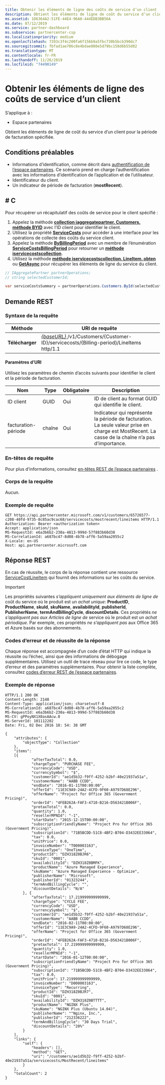 ```yaml
---
title: Obtenir les éléments de ligne des coûts de service d’un client
description: Obtient les éléments de ligne de coût du service d’un client pour la période de facturation spécifiée.
ms.assetid: 1D6364A2-51FE-44E4-96A0-444EDB3BB56A
ms.date: 07/12/2019
ms.service: partner-dashboard
ms.subservice: partnercenter-csp
ms.localizationpriority: medium
ms.openlocfilehash: 7393c3f4c200fa6f156b9a5fbc730b5bcb390dc7
ms.sourcegitcommit: fbfad1ae706c8e4bdae080e5d79bc158d6b55d02
ms.translationtype: MT
ms.contentlocale: fr-FR
ms.lasthandoff: 11/26/2019
ms.locfileid: "74490149"
---
```

# <a name="get-a-customers-service-costs-line-items"></a>Obtenir les éléments de ligne des coûts de service d’un client

S’applique à :

- Espace partenaires

Obtient les éléments de ligne de coût du service d’un client pour la période de facturation spécifiée.

## <a name="prerequisites"></a>Conditions préalables

- Informations d’identification, comme décrit dans [authentification de l’espace partenaires](partner-center-authentication.md). Ce scénario prend en charge l’authentification avec les informations d’identification de l’application et de l’utilisateur.
- Identificateur du client.
- Un indicateur de période de facturation (**mostRecent**).

## <a name="c"></a>\# C

Pour récupérer un récapitulatif des coûts de service pour le client spécifié :

1. Appelez la méthode [**collection iaggregatepartner. Customers. méthode BYID**](https://docs.microsoft.com/dotnet/api/microsoft.store.partnercenter.customers.icustomercollection.byid) avec l’ID client pour identifier le client.
2. Utilisez la propriété [**ServiceCosts**](https://docs.microsoft.com/dotnet/api/microsoft.store.partnercenter.customers.icustomer.servicecosts) pour accéder à une interface pour les opérations de collecte des coûts du service client.
3. Appelez la méthode [**ByBillingPeriod**](https://docs.microsoft.com/dotnet/api/microsoft.store.partnercenter.customers.servicecosts.icustomerservicecostscollection.bybillingperiod) avec un membre de l’énumération [**ServiceCostsBillingPeriod**](https://docs.microsoft.com/dotnet/api/microsoft.store.partnercenter.models.servicecosts.servicecostsbillingperiod) pour retourner un [**méthode iservicecostscollection**](https://docs.microsoft.com/dotnet/api/microsoft.store.partnercenter.customers.servicecosts.iservicecostscollection).
4. Utilisez la méthode [**méthode iservicecostscollection. LineItem. obten**](https://docs.microsoft.com/dotnet/api/microsoft.store.partnercenter.customers.servicecosts.iservicecostlineitemscollection.get) ou [**GetAsync**](https://docs.microsoft.com/dotnet/api/microsoft.store.partnercenter.customers.servicecosts.iservicecostlineitemscollection.getasync) pour récupérer les éléments de ligne du service du client.

``` csharp
// IAggregatePartner partnerOperations;
// string selectedCustomerId;

var serviceCostsSummary = partnerOperations.Customers.ById(selectedCustomerId).ServiceCosts.ByBillingPeriod(ServiceCostsBillingPeriod.MostRecent).LineItems.Get();
```

## <a name="rest-request"></a>Demande REST

### <a name="request-syntax"></a>Syntaxe de la requête

| Méthode  | URI de requête                                                                                                             |
|---------|-------------------------------------------------------------------------------------------------------------------------|
| **Télécharger** | [ *{baseURL}* ](partner-center-rest-urls.md)/v1/Customers/{Customer-ID}/servicecosts/{Billing-period}/LineItems http/1.1 |

#### <a name="uri-parameters"></a>Paramètres d’URI

Utilisez les paramètres de chemin d’accès suivants pour identifier le client et la période de facturation.

| Nom           | Type   | Obligatoire | Description                                                                                                                      |
|----------------|--------|----------|----------------------------------------------------------------------------------------------------------------------------------|
| ID client    | GUID   | Oui      | ID de client au format GUID qui identifie le client.                                                                       |
| facturation-période | chaîne | Oui      | Indicateur qui représente la période de facturation. La seule valeur prise en charge est MostRecent. La casse de la chaîne n’a pas d’importance. |

### <a name="request-headers"></a>En-têtes de requête

Pour plus d’informations, consultez [en-têtes REST de l’espace partenaires](headers.md) .

### <a name="request-body"></a>Corps de la requête

Aucun.

### <a name="request-example"></a>Exemple de requête

```http
GET https://api.partnercenter.microsoft.com/v1/customers/65726577-c208-40fd-9735-8c85ac9cac68/servicecosts/mostrecent/lineitems HTTP/1.1
Authorization: Bearer <authorization token>
Accept: application/json
MS-RequestId: e6a3b6b2-230a-4813-999d-57f883b60d38
MS-CorrelationId: a687bc47-8d08-4b78-aff6-5a59aa2055c2
X-Locale: en-US
Host: api.partnercenter.microsoft.com
```

## <a name="rest-response"></a>Réponse REST

En cas de réussite, le corps de la réponse contient une ressource [ServiceCostLineItem](service-costs-resources.md) qui fournit des informations sur les coûts du service.

> [!IMPORTANT]
> Les propriétés suivantes *s’appliquent uniquement aux éléments de ligne de* coût du service où le produit est un *achat unique*: **ProductID**, **ProductName**, **skuId**, **skuName**, **availabilityId**, **publisherId**, **PublisherName**, **termAndBillingCycle**, **discountDetails**. Ces propriétés *ne s’appliquent pas aux Articles de ligne de* service où le produit est un *achat périodique*. Par exemple, ces propriétés *ne s’appliquent pas* aux Office 365 et Azure basés sur des abonnements.

### <a name="response-success-and-error-codes"></a>Codes d’erreur et de réussite de la réponse

Chaque réponse est accompagnée d’un code d’état HTTP qui indique la réussite ou l’échec, ainsi que des informations de débogage supplémentaires. Utilisez un outil de trace réseau pour lire ce code, le type d’erreur et des paramètres supplémentaires. Pour obtenir la liste complète, consultez [codes d’erreur REST de l’espace partenaires](error-codes.md).

### <a name="response-example"></a>Exemple de réponse

```http
HTTP/1.1 200 OK
Content-Length: 2148
Content-Type: application/json; charset=utf-8
MS-CorrelationId: a687bc47-8d08-4b78-aff6-5a59aa2055c2
MS-RequestId: e6a3b6b2-230a-4813-999d-57f883b60d38
MS-CV: gPPoyNX1X0asAAcw.0
MS-ServerId: 101112202
Date: Fri, 02 Dec 2016 18: 54: 38 GMT

{
    "attributes": {
        "objectType": "Collection"
    },
    "items":
    [{
            "afterTaxTotal": 0.0,
            "chargeType": "PURCHASE FEE",
            "currencyCode": "USD",
            "currencySymbol": "$",
            "customerId": "ae1d5b32-f9ff-4252-b2bf-40e21937a51a",
            "customerName": "AABB CCDD",
            "endDate": "2016-01-11T00:00:00",
            "offerId": "11E3C9A9-24A2-4CFD-9F60-A9797D68E296",
            "offerName": "Project for Office 365 (Government Pricing)",
            "orderId": "4FEB262A-FAF3-4710-B216-D563421B006F",
            "pretaxTotal": 0.0,
            "quantity": 1.0,
            "resellerMPNId": "-1",
            "startDate": "2015-12-15T00:00:00",
            "subscriptionFriendlyName": "Project Pro for Office 365 (Government Pricing)",
            "subscriptionId": "71B5BCDD-51C8-4BF2-B704-D3432EE33064",
            "tax": 0.0,
            "unitPrice": 0.0,
            "invoiceNumber": "T000003163",
            "invoiceType": "OneTime",
            "productId": "DZH318Z0BJR6",
            "skuId": "0001",
            "availabilityId": "DZH318Z0BMFK",
            "productName": "Azure Managed Experience",
            "skuName": "Azure Managed Experience - Optimize",
            "publisherName": "Microsoft",
            "publisherId": "01323244",
            "termAndBillingCycle": "",
            "discountDetails": "N/A"
        }, {
            "afterTaxTotal": 17.219999999999999,
            "chargeType": "CYCLE FEE",
            "currencyCode": "USD",
            "currencySymbol": "$",
            "customerId": "ae1d5b32-f9ff-4252-b2bf-40e21937a51a",
            "customerName": "AABB CCDD",
            "endDate": "2016-02-11T00:00:00",
            "offerId": "11E3C9A9-24A2-4CFD-9F60-A9797D68E296",
            "offerName": "Project for Office 365 (Government Pricing)",
            "orderId": "4FEB262A-FAF3-4710-B216-D563421B006F",
            "pretaxTotal": 17.219999999999999,
            "quantity": 1.0,
            "resellerMPNId": "-1",
            "startDate": "2016-01-12T00:00:00",
            "subscriptionFriendlyName": "Project Pro for Office 365 (Government Pricing)",
            "subscriptionId": "71B5BCDD-51C8-4BF2-B704-D3432EE33064",
            "tax": 0.0,
            "unitPrice": 17.219999999999999,
            "invoiceNumber": "D000003163",
            "invoiceType": "Recurring",
            "productId": "DZH318Z0BJR7",
            "skuId": "0001",
            "availabilityId": "DZH318Z0BTTTT",
            "productName": "NGINX Plus",
            "skuName": "NGINX Plus (Ubuntu 14.04)",
            "publisherName": ""Nginx, Inc.",
            "publisherId": "212336222",
            "termAndBillingCycle": "30 Days Trial",
            "discountDetails": "20%"
        }
    ],
    "links": {
        "self": {
            "headers": [],
            "method": "GET",
            "uri": "/customers/ae1d5b32-f9ff-4252-b2bf-40e21937a51a/servicecosts/MostRecent/lineitems"
        }
    },
    "totalCount": 2
}
```
